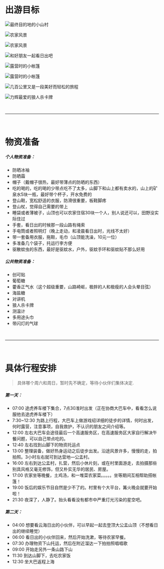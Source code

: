 # 出游目标
![最终目的地的小山村](https://upload-images.jianshu.io/upload_images/1142982-fe53f80cd570a0d9.png?imageMogr2/auto-orient/strip%7CimageView2/2/w/1240)

![农家风景](https://upload-images.jianshu.io/upload_images/1142982-59b8a2afe654f400.jpeg?imageMogr2/auto-orient/strip%7CimageView2/2/w/1240)


![农家风景](https://upload-images.jianshu.io/upload_images/1142982-573d2bc234485c19.jpeg?imageMogr2/auto-orient/strip%7CimageView2/2/w/1240)


![和好朋友一起看日出吧](https://upload-images.jianshu.io/upload_images/1142982-192938dd3f413def.jpeg?imageMogr2/auto-orient/strip%7CimageView2/2/w/1240)



![露营时的小帐篷](https://upload-images.jianshu.io/upload_images/1142982-9bf99f6a662b7dca.png?imageMogr2/auto-orient/strip%7CimageView2/2/w/1240)





![露营时的小帐篷](https://upload-images.jianshu.io/upload_images/1142982-cf68f4f3b44cb139.png?imageMogr2/auto-orient/strip%7CimageView2/2/w/1240)

![几百公里又是一段美好而轻松的旅程](https://upload-images.jianshu.io/upload_images/1142982-5f8510ba64453a8f.jpeg?imageMogr2/auto-orient/strip%7CimageView2/2/w/1240)


![力辉最爱的狼人杀卡牌](https://upload-images.jianshu.io/upload_images/1142982-c6341ddefe1ed25b.jpeg?imageMogr2/auto-orient/strip%7CimageView2/2/w/1240)





<br>
<hr>
<br>



# 物资准备
##### 个人物资准备：
- 防晒冰袖
- 防晒霜
- 帽子（戴帽子很热，最好带薄点的防晒的东西）
- 吃的喝的，吃的喝的少带点吃不了太多，山脚下和山上都有卖水的，山上的矿泉水5块一瓶，最好带个杯子，开水免费的
- 登山鞋，宽松舒适的衣服，防滑很重要，板鞋脚疼
- 登山杖，觉得自己需要的带上
- 睡袋或者薄被子，山顶也可以农家住宿30块一个人，别人说还可以，田野没实际住过
- 手套，看日出的时候那一段山路有绳索
- 手电筒或者照明灯（晚上走动，和凌晨看日出时，光线不太好）
- 带一套备用衣服，拖鞋，毛巾（山顶能洗澡，10元一位）
- 多准备几个袋子，托运行李方便
- 驱散蚊虫的东西，最好是驱蚊水，户外，驱蚊手环和驱蚊贴不那么好用

##### 公共物资准备：
- 创可贴
- 葡萄糖
- 藿香正气水（这个超级重要，山路崎岖，极胖的人和极瘦的人会头晕目弦）
- 海盐糖
- 对讲机
- 狼人杀卡牌
- 测温计
- 多用途头巾
- 带闪灯的气球

<br>
<hr>
<br>

# 具体行程安排

> 具体哪个周六和周日，暂时先不确定，等待小伙伴们集体决定.     



##### 第一天：
- 07:00 途虎养车楼下集合，7点30准时出发（正在协商大巴车中，看看怎么说服他去途虎养车楼下）
- 7:30~12:30 为路上行程，大巴车上做游戏绍详细的徒步的详情，何时出发，何时露营，注意事项，自我救护，不认识的朋友之间介绍等。
- 12:00 左右大巴车会途径最后一个高速服务区，在高速服务区大家自行解决午餐问题，可以自己带点吃的。
- 12:40 左右找到山脚下的物资托运点
- 13:00 整理装备，做好热身运动之后徒步出发。沿途风景许多，慢慢的走，拍拍照。3小时左右就可到达营地—公盂村。
- 16:00 左右到达公盂村，扎营，然后小休片刻，或在村里面游走，去拍摄那些别具风格又毫无修饰，但又朴实无华的居民、房屋。
- 17:00 农家坐等晚餐，土鸡汤，和一堆菜农家菜。。。。。坐等期间互相帮助搭帐篷！
- 19:00 饭后的娱乐节目自然是少不了的。村里有个大平台，篝火晚会就要开始啦！
- 21:30 夜深了，人静了。抬头看看没有都市中严重灯光污染的星空吧。

##### 第二天：
- 04:00 想要看云海日出的小伙伴，可以早起一起去登顶大公盂山顶（不想看日出的继续睡觉）
- 06:00 看日出的小伙伴回来，然后开始洗漱，等待农家早餐。
- 07:30 办理物资下山托运，然后在附近溜达一下拍拍照唱唱歌
- 09:00 开始走另外一条山路下山
- 11:30 到达山脚下，去吃农家饭
- 12:30 坐大巴返程上海